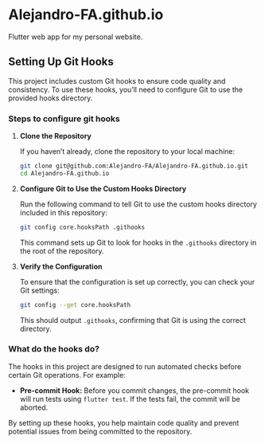 # Alejandro-FA.github.io

Flutter web app for my personal website.

## Setting Up Git Hooks

This project includes custom Git hooks to ensure code quality and consistency.
To use these hooks, you’ll need to configure Git to use the provided hooks directory.

### Steps to configure git hooks

1. **Clone the Repository**

   If you haven’t already, clone the repository to your local machine:

   ```bash
   git clone git@github.com:Alejandro-FA/Alejandro-FA.github.io.git
   cd Alejandro-FA.github.io
   ```

2. **Configure Git to Use the Custom Hooks Directory**

   Run the following command to tell Git to use the custom hooks directory included in this repository:

   ```bash
   git config core.hooksPath .githooks
   ```

   This command sets up Git to look for hooks in the `.githooks` directory in the root of the repository.

3. **Verify the Configuration**

   To ensure that the configuration is set up correctly, you can check your Git settings:

   ```bash
   git config --get core.hooksPath
   ```

   This should output `.githooks`, confirming that Git is using the correct directory.

### What do the hooks do?

The hooks in this project are designed to run automated checks before certain Git operations. For example:

- **Pre-commit Hook:** Before you commit changes, the pre-commit hook will run tests using `flutter test`. If the tests fail, the commit will be aborted.

By setting up these hooks, you help maintain code quality and prevent potential issues from being committed to the repository.
